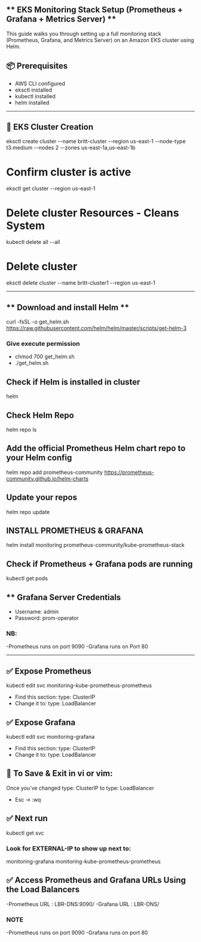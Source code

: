## ** EKS Monitoring Stack Setup (Prometheus + Grafana + Metrics Server) **

This guide walks you through setting up a full monitoring stack (Prometheus, Grafana, and Metrics Server) on an Amazon EKS cluster using Helm. 

## 📦 Prerequisites

- AWS CLI configured
- eksctl installed
- kubectl installed
- helm installed

---

## 🔧 EKS Cluster Creation 
eksctl create cluster --name britt-cluster --region us-east-1 --node-type t3.medium --nodes 2 --zones us-east-1a,us-east-1b

# Confirm cluster is active
eksctl get cluster --region us-east-1

# Delete cluster Resources - Cleans System
kubectl delete all --all

# Delete cluster 
eksctl delete cluster --name britt-cluster1 --region us-east-1

---

## ** Download and install Helm **
curl -fsSL -o get_helm.sh https://raw.githubusercontent.com/helm/helm/master/scripts/get-helm-3

### Give execute permission
- chmod 700 get_helm.sh
- ./get_helm.sh

## Check if Helm is installed in cluster
helm

## Check Helm Repo
helm repo ls

## Add the official Prometheus Helm chart repo to your Helm config
helm repo add prometheus-community https://prometheus-community.github.io/helm-charts

## Update your repos
helm repo update

## INSTALL PROMETHEUS & GRAFANA 
helm install monitoring prometheus-community/kube-prometheus-stack

## Check if Prometheus + Grafana pods are running
kubectl get pods

## ** Grafana Server Credentials
- Username: admin
- Password: prom-operator

### NB: 
-Prometheus runs on port 9090
-Grafana runs on Port 80

---

## ✅ Expose Prometheus
kubectl edit svc monitoring-kube-prometheus-prometheus
- Find this section:
type: ClusterIP
- Change it to:
type: LoadBalancer

## ✅ Expose Grafana
kubectl edit svc monitoring-grafana
- Find this section:
type: ClusterIP
- Change it to:
type: LoadBalancer

## 🧠 To Save & Exit in vi or vim:
Once you’ve changed type: ClusterIP to type: LoadBalancer
- Esc → :wq

## ✅ Next run
kubectl get svc

### Look for EXTERNAL-IP to show up next to:
monitoring-grafana
monitoring-kube-prometheus-prometheus

## ✅ Access Prometheus and Grafana URLs Using the Load Balancers
-Prometheus URL : LBR-DNS:9090/
-Grafana URL : LBR-DNS/

### NOTE
-Prometheus runs on port 9090
-Grafana runs on port 80
